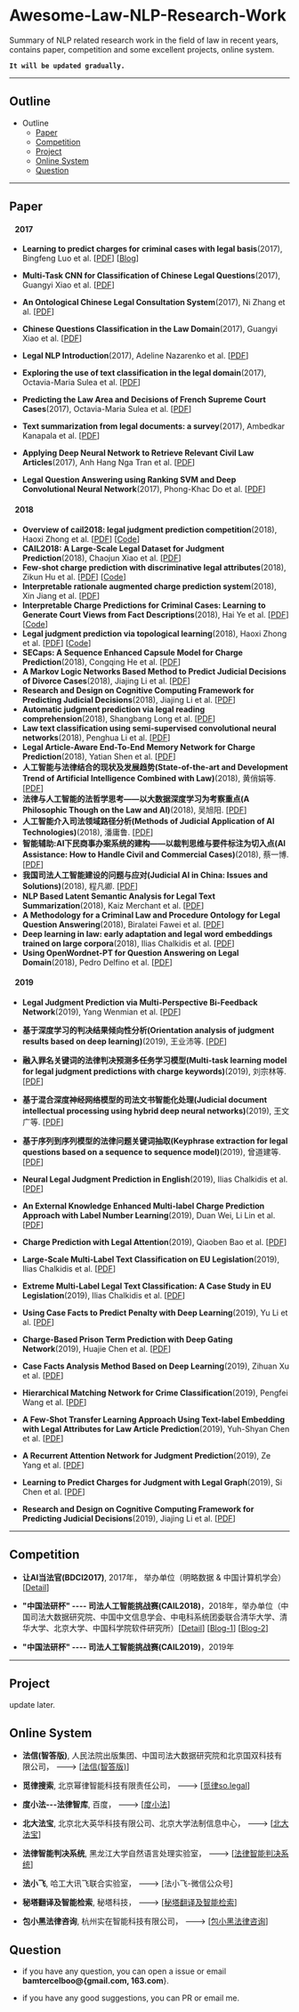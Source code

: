 # Awesome-Law-NLP-Research-Work
Summary of NLP related research work in the field of law in recent years, contains paper, competition and some excellent projects, online system.


**`It will be updated gradually.`**

----------
## Outline ##
- Outline
	- [Paper](https://github.com/bamtercelboo/Awesome-Law-NLP-Research-Work#paper)
	- [Competition](https://github.com/bamtercelboo/Awesome-Law-NLP-Research-Work#competition)
	- [Project](https://github.com/bamtercelboo/Awesome-Law-NLP-Research-Work#project)
	- [Online System](https://github.com/bamtercelboo/Awesome-Law-NLP-Research-Work#online-system)
	- [Question](https://github.com/bamtercelboo/Awesome-Law-NLP-Research-Work#question)  

----------


## Paper ##
#### &nbsp;&nbsp;&nbsp;2017 ####

- **Learning to predict charges for criminal cases with legal basis**(2017), Bingfeng Luo et al. [[PDF](http://aclweb.org/anthology/D17-1289)]  [[Blog](https://bamtercelboo.github.io/2018/07/19/Learning-to-Predict-Charges-for-Criminal-Cases-with-Legal-Basis/)] 

- **Multi-Task CNN for Classification of Chinese Legal Questions**(2017), Guangyi Xiao et al. [[PDF](https://ieeexplore.ieee.org/abstract/document/8119134)]  

- **An Ontological Chinese Legal Consultation System**(2017), Ni Zhang et al. [[PDF](https://ieeexplore.ieee.org/abstract/document/8016577)]  

- **Chinese Questions Classification in the Law Domain**(2017), Guangyi Xiao et al. [[PDF](https://ieeexplore.ieee.org/abstract/document/8119153)]  

- **Legal NLP Introduction**(2017), Adeline Nazarenko et al. [[PDF](http://www.atala.org/sites/default/files/1-%20TAL-58-2-legal%20NLP-introduction.pdf)]  

- **Exploring the use of text classification in the legal domain**(2017), Octavia-Maria Sulea et al. [[PDF](https://arxiv.org/pdf/1710.09306.pdf)]  

- **Predicting the Law Area and Decisions of French Supreme Court Cases**(2017), Octavia-Maria Sulea et al. [[PDF](https://arxiv.org/pdf/1708.01681.pdf)]

- **Text summarization from legal documents: a survey**(2017), Ambedkar Kanapala et al. [[PDF](https://link.springer.com/article/10.1007/s10462-017-9566-2)]  

- **Applying Deep Neural Network to Retrieve Relevant Civil Law Articles**(2017), Anh Hang Nga Tran et al. [[PDF](https://aclanthology.info/papers/R17-2007/r17-2007)]  

- **Legal Question Answering using Ranking SVM and Deep Convolutional Neural Network**(2017), Phong-Khac Do et al. [[PDF](https://arxiv.org/abs/1703.05320)]  


#### &nbsp;&nbsp;&nbsp;2018 ####

- **Overview of cail2018: legal judgment prediction competition**(2018), Haoxi Zhong et al. [[PDF](https://arxiv.org/pdf/1810.05851.pdf)]   [[Code](https://github.com/thunlp/CAIL)]  
- **CAIL2018: A Large-Scale Legal Dataset for Judgment Prediction**(2018), Chaojun Xiao et al. [[PDF](https://arxiv.org/pdf/1807.02478.pdf)]  
- **Few-shot charge prediction with discriminative legal attributes**(2018), Zikun Hu et al. [[PDF](http://aclweb.org/anthology/C18-1041)] [[Code](https://github.com/thunlp/attribute_charge)]  
- **Interpretable rationale augmented charge prediction system**(2018), Xin Jiang et al. [[PDF](http://aclweb.org/anthology/C18-2032)]  
- **Interpretable Charge Predictions for Criminal Cases: Learning to Generate Court Views from Fact Descriptions**(2018), Hai Ye et al. [[PDF](https://arxiv.org/pdf/1802.08504.pdf)] [[Code](https://github.com/oceanypt/Court-View-Gen)]  
- **Legal judgment prediction via topological learning**(2018), Haoxi Zhong et al. [[PDF](http://www.aclweb.org/anthology/D18-1390)] [[Code](https://github.com/thunlp/TopJudge)]  
- **SECaps: A Sequence Enhanced Capsule Model for Charge Prediction**(2018), Congqing He et al. [[PDF](https://arxiv.org/pdf/1810.04465.pdf)]  
- **A Markov Logic Networks Based Method to Predict Judicial Decisions of Divorce Cases**(2018), Jiajing Li et al. [[PDF](https://ieeexplore.ieee.org/abstract/document/8513727)]  
- **Research and Design on Cognitive Computing Framework for Predicting Judicial Decisions**(2018), Jiajing Li et al. [[PDF](https://link.springer.com/article/10.1007/s11265-018-1429-9)]  
- **Automatic judgment prediction via legal reading comprehension**(2018), Shangbang Long et al. [[PDF](https://arxiv.org/pdf/1809.06537.pdf)]  
- **Law text classification using semi-supervised convolutional neural networks**(2018), Penghua Li et al. [[PDF](https://ieeexplore.ieee.org/abstract/document/8407150)]  
- **Legal Article-Aware End-To-End Memory Network for Charge Prediction**(2018), Yatian Shen et al. [[PDF](https://dl.acm.org/doi/abs/10.1145/3207677.3278068)]  
- **人工智能与法律结合的现状及发展趋势(State-of-the-art and Development Trend of Artificial Intelligence Combined with Law)**(2018),  黄俏娟等. [[PDF](http://www.jsjkx.com/jsjkx/ch/reader/view_abstract.aspx?file_no=20181201&flag=1)]  
- **法律与人工智能的法哲学思考——以大数据深度学习为考察重点(A Philosophic Though on the Law and AI)**(2018),  吴旭阳. [[PDF](http://dffx.cbpt.cnki.net/WKD/WebPublication/advSearchPaperList.aspx?ys=2018&ist=&ns=&us=&ps=&pt=%E6%B3%95%E5%BE%8B%E4%B8%8E%E4%BA%BA%E5%B7%A5%E6%99%BA%E8%83%BD%E7%9A%84%E6%B3%95%E5%93%B2%E5%AD%A6%E6%80%9D%E8%80%83&pks=&pc=&st=year&stp=&ds=&pcl=)]  
- **人工智能介入司法领域路径分析(Methods of Judicial Application of AI Technologies)**(2018), 潘庸鲁. [[PDF](http://dffx.cbpt.cnki.net/WKD/WebPublication/advSearchPaperList.aspx?ys=2018&ist=&ns=&us=&ps=&pt=%E4%BA%BA%E5%B7%A5%E6%99%BA%E8%83%BD%E4%BB%8B%E5%85%A5%E5%8F%B8%E6%B3%95%E9%A2%86%E5%9F%9F%E8%B7%AF%E5%BE%84%E5%88%86%E6%9E%90&pks=&pc=&st=year&stp=&ds=&pcl=)]  
- **智能辅助:AI下民商事办案系统的建构——以裁判思维与要件标注为切入点(AI Assistance: How to Handle Civil and Commercial Cases)**(2018), 蔡一博. [[PDF](http://dffx.cbpt.cnki.net/WKD/WebPublication/advSearchPaperList.aspx?ys=2018&ist=&ns=&us=&ps=&pt=%E6%99%BA%E8%83%BD%E8%BE%85%E5%8A%A9%EF%BC%9AAI%E4%B8%8B%E6%B0%91%E5%95%86%E4%BA%8B%E5%8A%9E%E6%A1%88%E7%B3%BB%E7%BB%9F%E7%9A%84%E5%BB%BA%E6%9E%84&pks=&pc=&st=year&stp=&ds=&pcl=)]  
- **我国司法人工智能建设的问题与应对(Judicial AI in China: Issues and Solutions)**(2018), 程凡卿. [[PDF](http://dffx.cbpt.cnki.net/WKD/WebPublication/advSearchPaperList.aspx?ys=2018&ist=&ns=&us=&ps=&pt=%E6%88%91%E5%9B%BD%E5%8F%B8%E6%B3%95%E4%BA%BA%E5%B7%A5%E6%99%BA%E8%83%BD%E5%BB%BA%E8%AE%BE%E7%9A%84%E9%97%AE%E9%A2%98%E4%B8%8E%E5%BA%94%E5%AF%B9&pks=&pc=&st=year&stp=&ds=&pcl=)]  
- **NLP Based Latent Semantic Analysis for Legal Text Summarization**(2018), Kaiz Merchant et al. [[PDF](https://ieeexplore.ieee.org/abstract/document/8554831)]  
- **A Methodology for a Criminal Law and Procedure Ontology for Legal Question Answering**(2018), Biralatei Fawei et al. [[PDF](https://link.springer.com/chapter/10.1007/978-3-030-04284-4_14)]  
- **Deep learning in law: early adaptation and legal word embeddings trained on large corpora**(2018), Ilias Chalkidis et al. [[PDF](https://link.springer.com/article/10.1007/s10506-018-9238-9)]  
- **Using OpenWordnet-PT for Question Answering on Legal Domain**(2018), Pedro Delfino et al. [[PDF](http://compling.hss.ntu.edu.sg/events/2018-gwc/pdfs/GWC2018_paper_59.pdf)]  


#### &nbsp;&nbsp;&nbsp;2019 ####
- **Legal Judgment Prediction via Multi-Perspective Bi-Feedback Network**(2019), Yang Wenmian et al. [[PDF](https://arxiv.org/pdf/1905.03969.pdf)]  

- **基于深度学习的判决结果倾向性分析(Orientation analysis of judgment results based on deep learning)**(2019),  王业沛等. [[PDF](http://www.arocmag.com/article/01-2019-02-004.html)]  

- **融入罪名关键词的法律判决预测多任务学习模型(Multi-task learning model for legal judgment predictions with charge keywords)**(2019),   刘宗林等. [[PDF](http://jst.tsinghuajournals.com/CN/Y2019/V59/I7/497)]  

- **基于混合深度神经网络模型的司法文书智能化处理(Judicial document intellectual processing using hybrid deep neural networks)**(2019),   王文广等. [[PDF](http://jst.tsinghuajournals.com/CN/Y2019/V59/I7/505)]  

- **基于序列到序列模型的法律问题关键词抽取(Keyphrase extraction for legal questions based on a sequence to sequence model)**(2019),   曾道建等. [[PDF](http://jst.tsinghuajournals.com/CN/Y2019/V59/I4/256)]  

- **Neural Legal Judgment Prediction in English**(2019), Ilias Chalkidis et al. [[PDF](https://arxiv.org/pdf/1906.02059.pdf)]  

- **An External Knowledge Enhanced Multi-label Charge Prediction Approach with Label Number Learning**(2019), Duan Wei, Li Lin et al. [[PDF](https://arxiv.org/abs/1907.02205)] 

- **Charge Prediction with Legal Attention**(2019), Qiaoben Bao et al. [[PDF](https://link.springer.com/chapter/10.1007%2F978-3-030-32233-5_35)] 

- **Large-Scale Multi-Label Text Classification on EU Legislation**(2019), Ilias Chalkidis et al. [[PDF](https://arxiv.org/abs/1906.02192)] 

- **Extreme Multi-Label Legal Text Classification: A Case Study in EU Legislation**(2019), Ilias Chalkidis et al. [[PDF](https://www.aclweb.org/anthology/W19-2209/)] 

- **Using Case Facts to Predict Penalty with Deep Learning**(2019),  Yu Li et al. [[PDF](https://link.springer.com/chapter/10.1007/978-981-15-0121-0_47)] 

- **Charge-Based Prison Term Prediction with Deep Gating Network**(2019),  Huajie Chen et al. [[PDF](https://arxiv.org/abs/1908.11521)] 

- **Case Facts Analysis Method Based on Deep Learning**(2019),  Zihuan Xu et al. [[PDF](https://link.springer.com/chapter/10.1007/978-3-030-30952-7_11)] 

- **Hierarchical Matching Network for Crime Classification**(2019),  Pengfei Wang et al. [[PDF](https://dl.acm.org/citation.cfm?id=3331223)] 

- **A Few-Shot Transfer Learning Approach Using Text-label Embedding with Legal Attributes for Law Article Prediction**(2019),  Yuh-Shyan Chen et al. [[PDF](https://easychair.org/publications/preprint_download/Dbr3)] 

- **A Recurrent Attention Network for Judgment Prediction**(2019),  Ze Yang et al. [[PDF](https://link.springer.com/chapter/10.1007/978-3-030-30490-4_21)] 

- **Learning to Predict Charges for Judgment with Legal Graph**(2019),  Si Chen et al. [[PDF](https://link.springer.com/chapter/10.1007/978-3-030-30490-4_20)] 

- **Research and Design on Cognitive Computing Framework for Predicting Judicial Decisions**(2019),  Jiajing Li et al. [[PDF](https://link.springer.com/article/10.1007/s11265-018-1429-9)] 

----------
## Competition ##

- **让AI当法官(BDCI2017)**, 2017年， 举办单位（明略数据 & 中国计算机学会）[[Detail](https://www.datafountain.cn/competitions/277/details)]  

-  **"中国法研杯" ---- 司法人工智能挑战赛(CAIL2018)**，2018年，举办单位（中国司法大数据研究院、中国中文信息学会、中电科系统团委联合清华大学、清华大学、北京大学、中国科学院软件研究所）[[Detail](http://cail.cipsc.org.cn/)] [[Blog-1](https://bamtercelboo.github.io/2018/10/17/AI_Law/)] [[Blog-2](http://www.52nlp.cn/%e5%a6%82%e4%bd%95%e7%94%a8%e6%b7%b1%e5%ba%a6%e5%ad%a6%e4%b9%a0%e5%81%9a%e5%a5%bd%e9%95%bf%e6%96%87%e6%9c%ac%e5%88%86%e7%b1%bb%e4%b8%8e%e6%b3%95%e5%be%8b%e6%96%87%e4%b9%a6%e6%99%ba%e8%83%bd%e5%8c%96)]  

- **"中国法研杯" ---- 司法人工智能挑战赛(CAIL2019)**，2019年

----------
## Project ##
update later.


## Online System ##
- **法信(智答版)**, 人民法院出版集团、中国司法大数据研究院和北京国双科技有限公司， ---> [[法信(智答版)](http://www.lawiask.com/#/)] 

- **觅律搜索**, 北京幂律智能科技有限责任公司， ---> [[觅律so.legal](https://solegal.cn/)]  

- **度小法---法律智库**, 百度， ---> [[度小法](https://duxiaofa.baidu.com/)]  

- **北大法宝**, 北京北大英华科技有限公司、北京大学法制信息中心， ---> [[北大法宝](http://www.pkulaw.cn/)]  

- **法律智能判决系统**, 黑龙江大学自然语言处理实验室， ---> [[法律智能判决系统](http://47.95.219.130/)] 

- **法小飞**, 哈工大讯飞联合实验室， ---> [法小飞-微信公众号] 

-  **秘塔翻译及智能检索**, 秘塔科技， ---> [[秘塔翻译及智能检索](https://metaso.cn)] 

-  **包小黑法律咨询**, 杭州实在智能科技有限公司， ---> [[包小黑法律咨询](https://110.ai-indeed.com/)] 


## Question ##

- if you have any question, you can open a issue or email **bamtercelboo@{gmail.com, 163.com**}.

- if you have any good suggestions, you can PR or email me.  


